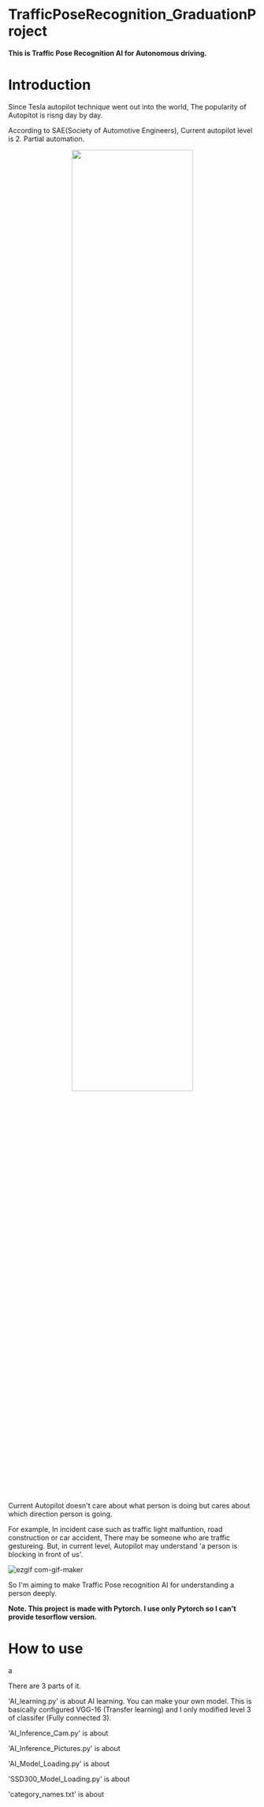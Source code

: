 # TrafficPoseRecognition_GraduationProject
**This is Traffic Pose Recognition AI for Autonomous driving.**

# Introduction

Since Tesla autopilot technique went out into the world,
The popularity of Autopitot is risng day by day.

According to SAE(Society of Automotive Engineers), Current autopilot level is 2. Partial automation.
<p align="center"><img src="https://user-images.githubusercontent.com/88817336/129144241-1f646283-0700-47c0-ba39-1d51152c2e32.png" width="70%" height="70%"/>

Current Autopilot doesn't care about what person is doing but cares about which direction person is going.

For example, In incident case such as traffic light malfuntion, road construction or car accident, There may be someone who are traffic gestureing.
But, in current level, Autopilot may understand 'a person is blocking in front of us'.

![ezgif com-gif-maker](https://user-images.githubusercontent.com/88817336/129146787-4a205829-88d2-4e68-8db2-d82e6a4f7d07.gif)

So I'm aiming to make Traffic Pose recognition AI for understanding a person deeply.

**Note. This project is made with Pytorch. I use only Pytorch so I can't provide tesorflow version.**
  
  
# How to use
a
  
There are 3 parts of it.

'AI_learning.py' is about AI learning. You can make your own model.
This is basically configured VGG-16 (Transfer learning) and I only modified level 3 of classifer (Fully connected 3).
  
'AI_Inference_Cam.py' is about 
  
'AI_Inference_Pictures.py' is about 
  
'AI_Model_Loading.py' is about   

'SSD300_Model_Loading.py' is about 

'category_names.txt' is about 

